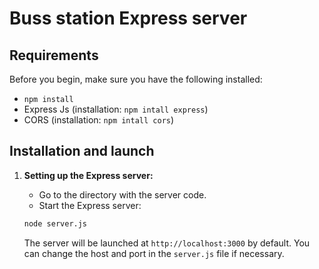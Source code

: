 # Buss station Express server

## Requirements

Before you begin, make sure you have the following installed:

- `npm install`
- Express Js (installation: `npm intall express`)
- CORS  (installation: `npm intall cors`)

## Installation and launch

1. **Setting up the Express server:**

    - Go to the directory with the server code.
    - Start the Express server:

     ```bash
     node server.js
     ```

    The server will be launched at `http://localhost:3000` by default. You can change the host and port in the `server.js` file if necessary.

